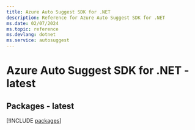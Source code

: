 ```yaml
---
title: Azure Auto Suggest SDK for .NET
description: Reference for Azure Auto Suggest SDK for .NET
ms.date: 02/07/2024
ms.topic: reference
ms.devlang: dotnet
ms.service: autosuggest
---
```

# Azure Auto Suggest SDK for .NET - latest
## Packages - latest
[!INCLUDE [packages](auto-suggest-index.md)]